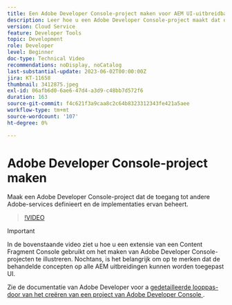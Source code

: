 ```yaml
---
title: Een Adobe Developer Console-project maken voor AEM UI-uitbreidbaarheid
description: Leer hoe u een Adobe Developer Console-project maakt dat de toegang tot andere Adobe-services definieert en de implementaties ervan beheert.
version: Cloud Service
feature: Developer Tools
topic: Development
role: Developer
level: Beginner
doc-type: Technical Video
recommendations: noDisplay, noCatalog
last-substantial-update: 2023-06-02T00:00:00Z
jira: KT-11658
thumbnail: 3412875.jpeg
exl-id: 06afb6d0-6ae6-47d4-a3d9-c48bb7d572f6
duration: 163
source-git-commit: f4c621f3a9caa8c2c64b8323312343fe421a5aee
workflow-type: tm+mt
source-wordcount: '107'
ht-degree: 0%

---
```


# Adobe Developer Console-project maken

Maak een Adobe Developer Console-project dat de toegang tot andere Adobe-services definieert en de implementaties ervan beheert.

>[!VIDEO](https://video.tv.adobe.com/v/3412875?quality=12&learn=on)

>[!IMPORTANT]
>
> In de bovenstaande video ziet u hoe u een extensie van een Content Fragment Console gebruikt om het maken van Adobe Developer Console-projecten te illustreren. Nochtans, is het belangrijk om op te merken dat de behandelde concepten op alle AEM uitbreidingen kunnen worden toegepast UI.

Zie de documentatie van Adobe Developer voor a [ gedetailleerde looppas-door van het creëren van een project van Adobe Developer Console ](https://developer.adobe.com/uix/docs/services/aem-cf-console-admin/extension-development/#create-a-project-in-adobe-developer-console).
